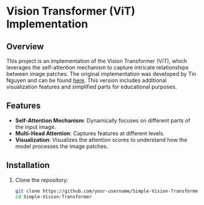 # Vision Transformer (ViT) Implementation

## Overview

This project is an implementation of the Vision Transformer (ViT), which leverages the self-attention mechanism to capture intricate relationships between image patches. The original implementation was developed by Tin Nguyen and can be found [here](https://github.com/tintn/vision-transformer-from-scratch). This version includes additional visualization features and simplified parts for educational purposes.

## Features

- **Self-Attention Mechanism**: Dynamically focuses on different parts of the input image.
- **Multi-Head Attention**: Captures features at different levels.
- **Visualization**: Visualizes the attention scores to understand how the model processes the image patches.

## Installation

1. Clone the repository:
   ```bash
   git clone https://github.com/your-username/Simple-Vision-Transformer.git
   cd Simple-Vision-Transformer

